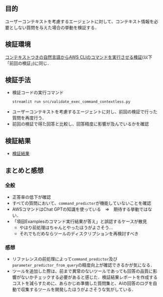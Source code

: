 ## 目的
ユーザーコンテキストを考慮するエージェントに対して、コンテキスト情報を必要としない質問を与えた場合の挙動を検証する．

## 検証環境
[コンテキストつきの自然言語からAWS CLIのコマンドを実行させる検証](./repo/exec_command_context.md)(以下「前回の検証」)に同じ．

## 検証手法
* 検証コードの実行コマンド
  ```bash
  streamlit run src/validate_exec_command_contextless.py
  ```
* ユーザーコンテキストを考慮するエージェントに対し、前回の検証で行った質問を再度行う．
* 前回の検証で得た回答と比較し、回答精度に影響が及んでいるかを確認

## 検証結果
* [検証結果](./results/contextless_using_usercontext.md)

## まとめと感想
### 全般
* 正答率の低下が確認
* すべての質問において、`command_predictor`が機能していないことを確認
* AWSコマンドはChat GPTの知識を使っている　⇒　期待する挙動ではない．
* 「項目Examplesのコマンド実行結果が答え」と誤認するケースが散見
  - やはり前処理はちゃんとやったほうがよさそう…
  - それでもだめならツールのディスクリプションを再検討すべき

### 感想
* リファレンスの前処理によって`command_predictor`及び`parameter_predictor_from_query`の精度向上が確認できるかが気になる．
* ツールを追加した際は、前まで異常のないツールであっても回答の品質に影響がないかチェックする必要があると感じた．検証結果レポートを作成するコストを減らすために、あらかじめ準備した質問集と、AIの回答のログを自動で収集するツールを開発したほうがよさそうな気がしている．
